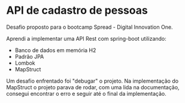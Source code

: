 # API de cadastro de pessoas

Desafio proposto para o bootcamp Spread - Digital Innovation One.

Aprendi a implementar uma API Rest com spring-boot utilizando:

 - Banco de dados em memória H2
 - Padrão JPA
 - Lombok
 - MapStruct

Um desafio enfrentado foi "debugar" o projeto. Na implementação do MapStruct o projeto parava de rodar, com uma lida na documentação, consegui encontrar o erro e seguir até o final da implementação.